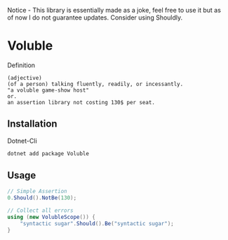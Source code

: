 Notice - This library is essentially made as a joke, feel free to use it but as of now I do not guarantee updates. Consider using Shouldly.

# Voluble
Definition
```quote
(adjective)
(of a person) talking fluently, readily, or incessantly.
"a voluble game-show host"
or.
an assertion library not costing 130$ per seat.
```


## Installation
Dotnet-Cli
```bash
dotnet add package Voluble
```

## Usage
```csharp
// Simple Assertion
0.Should().NotBe(130);

// Collect all errors
using (new VolubleScope()) {
    "syntactic sugar".Should().Be("syntactic sugar");
}
```

